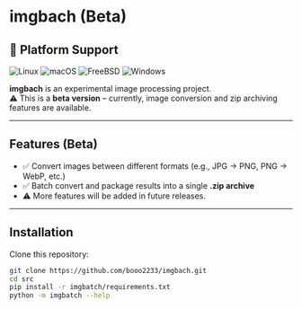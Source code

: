# imgbach (Beta)
## 🚀 Platform Support

![Linux](https://img.shields.io/badge/Linux-Supported-brightgreen?logo=linux)
![macOS](https://img.shields.io/badge/macOS-Supported-brightgreen?logo=apple)
![FreeBSD](https://img.shields.io/badge/FreeBSD-Supported-brightgreen?logo=freebsd)
![Windows](https://img.shields.io/badge/Windows-Untested-lightgrey?logo=windows)

**imgbach** is an experimental image processing project.  
⚠️ This is a **beta version** – currently, image conversion and zip archiving features are available.  

---

## Features (Beta)
- ✅ Convert images between different formats (e.g., JPG → PNG, PNG → WebP, etc.)
- ✅ Batch convert and package results into a single **.zip archive**
- ⚠️ More features will be added in future releases.

---

## Installation
Clone this repository:
```bash
git clone https://github.com/booo2233/imgbach.git
cd src
pip install -r imgbatch/requirements.txt
python -m imgbatch --help